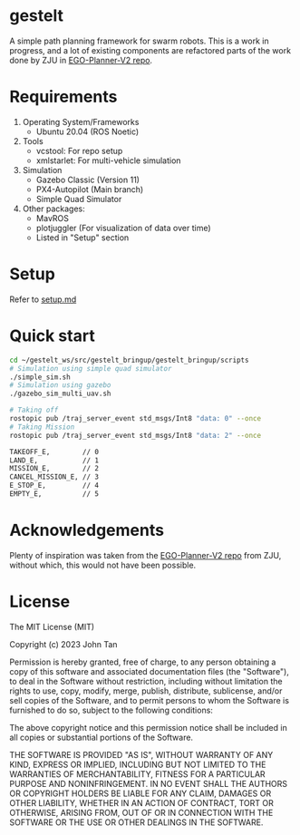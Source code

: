 # gestelt
A simple path planning framework for swarm robots. This is a work in progress, and a lot of existing components are refactored parts of the work done by ZJU in [EGO-Planner-V2 repo](https://github.com/ZJU-FAST-Lab/EGO-Planner-v2).

# Requirements
1. Operating System/Frameworks
    - Ubuntu 20.04 (ROS Noetic)
2. Tools
    - vcstool: For repo setup 
    - xmlstarlet: For multi-vehicle simulation
3. Simulation
    - Gazebo Classic (Version 11)
    - PX4-Autopilot (Main branch)
    - Simple Quad Simulator
4. Other packages:
    - MavROS 
    - plotjuggler (For visualization of data over time)
    - Listed in "Setup" section

# Setup
Refer to [setup.md](./setup.md)

# Quick start
```bash
cd ~/gestelt_ws/src/gestelt_bringup/gestelt_bringup/scripts
# Simulation using simple quad simulator
./simple_sim.sh
# Simulation using gazebo
./gazebo_sim_multi_uav.sh
```

```bash
# Taking off
rostopic pub /traj_server_event std_msgs/Int8 "data: 0" --once
# Taking Mission
rostopic pub /traj_server_event std_msgs/Int8 "data: 2" --once

TAKEOFF_E,        // 0
LAND_E,           // 1
MISSION_E,        // 2
CANCEL_MISSION_E, // 3
E_STOP_E,         // 4
EMPTY_E,          // 5
```

# Acknowledgements
Plenty of inspiration was taken from the [EGO-Planner-V2 repo](https://github.com/ZJU-FAST-Lab/EGO-Planner-v2) from ZJU, without which, this would not have been possible.

# License
The MIT License (MIT)

Copyright (c) 2023 John Tan

Permission is hereby granted, free of charge, to any person obtaining a copy of this software and associated documentation files (the "Software"), to deal in the Software without restriction, including without limitation the rights to use, copy, modify, merge, publish, distribute, sublicense, and/or sell copies of the Software, and to permit persons to whom the Software is furnished to do so, subject to the following conditions:

The above copyright notice and this permission notice shall be included in all copies or substantial portions of the Software.

THE SOFTWARE IS PROVIDED "AS IS", WITHOUT WARRANTY OF ANY KIND, EXPRESS OR IMPLIED, INCLUDING BUT NOT LIMITED TO THE WARRANTIES OF MERCHANTABILITY, FITNESS FOR A PARTICULAR PURPOSE AND NONINFRINGEMENT. IN NO EVENT SHALL THE AUTHORS OR COPYRIGHT HOLDERS BE LIABLE FOR ANY CLAIM, DAMAGES OR OTHER LIABILITY, WHETHER IN AN ACTION OF CONTRACT, TORT OR OTHERWISE, ARISING FROM, OUT OF OR IN CONNECTION WITH THE SOFTWARE OR THE USE OR OTHER DEALINGS IN THE SOFTWARE.